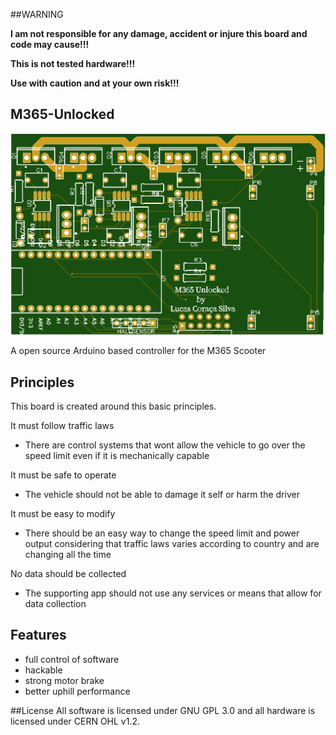 ##WARNING

**I am not responsible for any damage, accident or injure this board and code may cause!!!**

**This is not tested hardware!!!**

**Use with caution and at your own risk!!!**

## M365-Unlocked

![alt text](https://github.com/LucasCoraca/M365-Unlocked/blob/master/preview.png)

A open source Arduino based controller for the M365 Scooter

## Principles
This board is created around this basic principles.

It must follow traffic laws

  * There are control systems that wont allow the vehicle to go over the speed limit even if it is mechanically capable

It must be safe to operate

  * The vehicle should not be able to damage it self or harm the driver

It must be easy to modify

  * There should be an easy way to change the speed limit and power output considering that traffic laws varies according to country and are changing all the time

No data should be collected

  * The supporting app should not use any services or means that allow for data collection

## Features

* full control of software
* hackable
* strong motor brake
* better uphill performance  

##License
All software is licensed under GNU GPL 3.0 and all hardware is licensed under CERN OHL v1.2.

